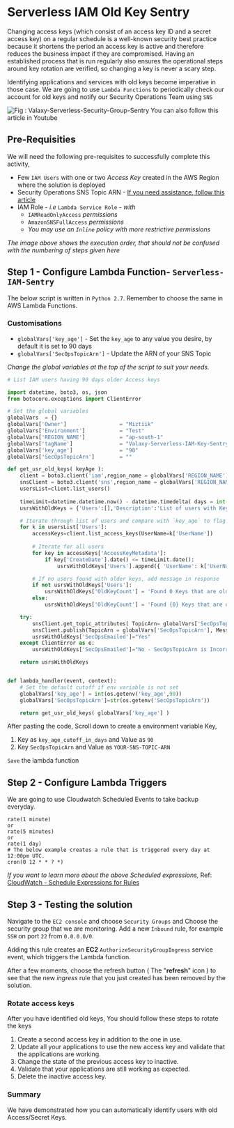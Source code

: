 # Serverless IAM Old Key Sentry
Changing access keys (which consist of an access key ID and a secret access key) on a regular schedule is a well-known security best practice because it shortens the period an access key is active and therefore reduces the business impact if they are compromised. Having an established process that is run regularly also ensures the operational steps around key rotation are verified, so changing a key is never a scary step.

Identifying applications and services with old keys become imperative in those case. We are going to use `Lambda Functions` to periodically check our account for old keys and notify our Security Operations Team using `SNS`

![Fig : Valaxy-Serverless-Security-Group-Sentry](https://raw.githubusercontent.com/miztiik/serverless-iam-key-sentry/master/images/AWS-IAM-Old-Keys.png)
You can also follow this article in Youtube

## Pre-Requisities
We will need the following pre-requisites to successfully complete this activity,
- Few `IAM Users` with one or two _Access Key_ created in the AWS Region where the solution is deployed
- Security Operations SNS Topic ARN - [If you need assistance, follow this article](https://www.youtube.com/watch?v=7Ic1SQbjpOs)
- IAM Role - _i.e_ `Lambda Service Role` - _with_ 
  - `IAMReadOnlyAccess` _permissions_
  - `AmazonSNSFullAccess` _permissions_
  - _You may use an `Inline` policy with more restrictive permissions_

_The image above shows the execution order, that should not be confused with the numbering of steps given here_


## Step 1 - Configure Lambda Function- `Serverless-IAM-Sentry`
The below script is written in `Python 2.7`. Remember to choose the same in AWS Lambda Functions.
### Customisations
- `globalVars['key_age']` - Set the `key_age` to any value you desire, by default it is set to 90 days
- `globalVars['SecOpsTopicArn']` - Update the ARN of your SNS Topic

_Change the global variables at the top of the script to suit your needs._
```py
# List IAM users having 90 days older Access keys

import datetime, boto3, os, json
from botocore.exceptions import ClientError

# Set the global variables
globalVars  = {}
globalVars['Owner']                 = "Miztiik"
globalVars['Environment']           = "Test"
globalVars['REGION_NAME']           = "ap-south-1"
globalVars['tagName']               = "Valaxy-Serverless-IAM-Key-Sentry"
globalVars['key_age']               = "90"
globalVars['SecOpsTopicArn']        = ""

def get_usr_old_keys( keyAge ):
    client = boto3.client('iam',region_name = globalVars['REGION_NAME'])
    snsClient = boto3.client('sns',region_name = globalVars['REGION_NAME'])
    usersList=client.list_users()
   
    timeLimit=datetime.datetime.now() - datetime.timedelta( days = int(keyAge) )
    usrsWithOldKeys = {'Users':[],'Description':'List of users with Key Age greater than (>=) {} days'.format(keyAge),'KeyAgeCutOff':keyAge}

    # Iterate through list of users and compare with `key_age` to flag old key owners
    for k in usersList['Users']:
        accessKeys=client.list_access_keys(UserName=k['UserName'])
    
        # Iterate for all users
        for key in accessKeys['AccessKeyMetadata']:
            if key['CreateDate'].date() <= timeLimit.date():
                usrsWithOldKeys['Users'].append({ 'UserName': k['UserName'], 'KeyAgeInDays': (datetime.date.today() - key['CreateDate'].date()).days })

        # If no users found with older keys, add message in response
        if not usrsWithOldKeys['Users']:
            usrsWithOldKeys['OldKeyCount'] = 'Found 0 Keys that are older than {} days'.format(keyAge)
        else:
            usrsWithOldKeys['OldKeyCount'] = 'Found {0} Keys that are older than {1} days'.format(len(usrsWithOldKeys['Users']), keyAge)

    try:
        snsClient.get_topic_attributes( TopicArn= globalVars['SecOpsTopicArn'] )
        snsClient.publish(TopicArn = globalVars['SecOpsTopicArn'], Message = json.dumps(usrsWithOldKeys, indent=4) )
        usrsWithOldKeys['SecOpsEmailed']="Yes"
    except ClientError as e:
        usrsWithOldKeys['SecOpsEmailed']="No - SecOpsTopicArn is Incorrect"

    return usrsWithOldKeys


def lambda_handler(event, context):   
    # Set the default cutoff if env variable is not set
    globalVars['key_age'] = int(os.getenv('key_age',90))
    globalVars['SecOpsTopicArn']=str(os.getenv('SecOpsTopicArn'))

    return get_usr_old_keys( globalVars['key_age'] )

```
After pasting the code, Scroll down to create a environment variable Key,
1. Key as `key_age_cutoff_in_days` and Value as `90`
1. Key `SecOpsTopicArn` and Value as `YOUR-SNS-TOPIC-ARN`

`Save` the lambda function

## Step 2 - Configure Lambda Triggers
We are going to use Cloudwatch Scheduled Events to take backup everyday.
```
rate(1 minute)
or
rate(5 minutes)
or
rate(1 day)
# The below example creates a rule that is triggered every day at 12:00pm UTC.
cron(0 12 * * ? *)
```
_If you want to learn more about the above Scheduled expressions,_ Ref: [CloudWatch - Schedule Expressions for Rules](http://docs.aws.amazon.com/AmazonCloudWatch/latest/events/ScheduledEvents.html#RateExpressions)

## Step 3 - Testing the solution
Navigate to the `EC2 console` and choose `Security Groups` and Choose the security group that we are monitoring.
Add a new `Inbound` rule, for example `SSH` on port `22` from `0.0.0.0/0`.

Adding this rule creates an **EC2** `AuthorizeSecurityGroupIngress` service event, which triggers the Lambda function.

After a few moments, choose the refresh button ( The "**refresh**" icon ) to see that the new _ingress_ rule that you just created has been removed by the solution.


### Rotate access keys
After you have identified old keys, You should follow these steps to rotate the keys
1. Create a second access key in addition to the one in use.
1. Update all your applications to use the new access key and validate that the applications are working.
1. Change the state of the previous access key to inactive.
1. Validate that your applications are still working as expected.
1. Delete the inactive access key.

### Summary
We have demonstrated how you can automatically identify users with old Access/Secret Keys.

